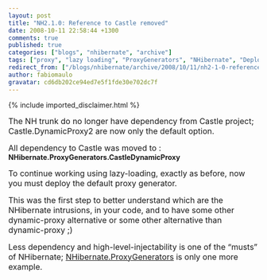 ```yaml
---
layout: post
title: "NH2.1.0: Reference to Castle removed"
date: 2008-10-11 22:58:44 +1300
comments: true
published: true
categories: ["blogs", "nhibernate", "archive"]
tags: ["proxy", "lazy loading", "ProxyGenerators", "NHibernate", "Deploy", "Castle", "NH2.1"]
redirect_from: ["/blogs/nhibernate/archive/2008/10/11/nh2-1-0-reference-to-castle-removed.aspx"]
author: fabiomaulo
gravatar: cd6db202ce94ed7e5f1fde30e702dc7f
---
```

{% include imported_disclaimer.html %}
<p><font size="3">The NH trunk do no longer have dependency from Castle project; Castle.DynamicProxy2 are now only the default option.</font></p>  <p><font size="3">All dependency to Castle was moved to : </font><strong>NHibernate.ProxyGenerators.CastleDynamicProxy</strong></p>  <p><font size="3">To continue working using lazy-loading, exactly as before, now you must deploy the default proxy generator.</font></p>  <p><font size="3">This was the first step to better understand which are the NHibernate intrusions, in your code, and to have some other dynamic-proxy alternative or some other alternative than dynamic-proxy ;)</font></p>  <p><font size="3"></font></p>  <p><font size="3">Less dependency and high-level-injectability is one of the “musts” of NHibernate; <a href="http://www.nhforge.org/wikis/proxygenerators10/introduction.aspx">NHibernate.ProxyGenerators</a> is only one more example.</font></p>

